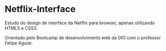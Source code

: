 # Netflix-Interface
Estudo do design de interface da Netflix para browser, apenas utilizando HTML5 e CSS3.  

Orientado pelo Bootcamp de desenvolvimento web da DIO com o professor Felipe Aguiar.
